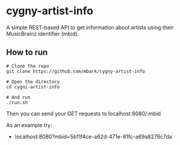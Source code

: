 # cygny-artist-info
A simple REST-based API to get information about artists using their MusicBrainz identifier (mbid).

## How to run
```
# Clone the repo
git clone https://github.com/mbark/cygny-artist-info

# Open the directory
cd cygni-artist-info

# And run
./run.sh
```
Then you can send your GET requests to localhost:8080/:mbid

As an example try:
- localhost:8080?mbid=5b11f4ce-a62d-471e-81fc-a69a8278c7da
